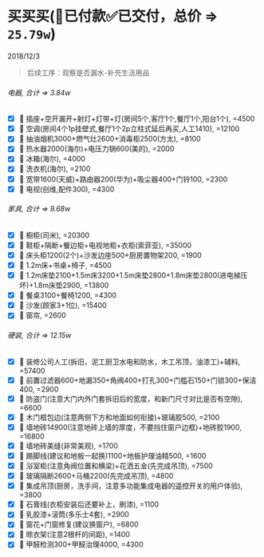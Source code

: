 # 买买买(👻已付款✅已交付，总价 => `25.79w`)
2018/12/3
> 后续工序：观察是否漏水-补充生活用品

###### 电器, 合计 => 3.84w
- [x] 👻 插座+空开漏开+射灯+灯带+灯(房间5个,客厅1个,餐厅1个,阳台1个), =4500
- [x] 👻 空调(房间4个1p挂壁式,餐厅1个2p立柱式延后再买,人工1410), =12100
- [x] 👻 抽油烟机3000+燃气灶2600+消毒柜2500(方太), =8100
- [x] 👻 热水器2000(海尔)+电压力锅600(美的), =2000
- [x] 👻 冰箱(海尔), =4000
- [x] 👻 洗衣机(海尔), =2100
- [x] 👻 宽带1600(天威)+路由器200(华为)+吸尘器400+门铃100, =2300
- [x] 👻 电视(创维,配件300), =4300
###### 家具, 合计 => 9.68w
- [x] 👻 橱柜(司米), =20300
- [x] 👻 鞋柜+隔断+餐边柜+电视地柜+衣柜(索菲亚), =35000
- [x] 👻 床头柜1200(2个)+沙发边座500+厨房置物架200, =1900
- [x] 👻 1.2m床+书桌+椅子, =4500
- [x] 👻 1.2m床垫2100+1.5m床3200+1.5m床垫2800+1.8m床垫2800(进电梯压坏)+1.8m床垫2900, =13800
- [x] 👻 餐桌3100+餐椅1200, =4300
- [x] 👻 沙发(顾家3+1位), =15400
- [x] 👻 窗帘, =2600
###### 硬装, 合计 => 12.15w
- [x] 👻 装修公司人工(拆旧，泥工厨卫水电和防水，木工吊顶，油漆工)+辅料, =57400
- [x] 👻 前置过滤器600+地漏350+角阀400+打孔300+门槛石150+门锁300+保洁400, =2900
- [x] 👻 防盗门(注意大门内外门套拆旧后的宽度，和新门尺寸对比是否有空隙), =6600
- [x] 👻 木门框包边(注意两侧下方和地面如何衔接)+玻璃胶500, =2100
- [x] 👻 墙地砖14900(注意地砖上墙的厚度，不要挡住窗户边框)+地砖胶1900, =16800
- [x] 👻 墙地砖美缝(非常美观), =1700
- [x] 👻 踢脚线(建议和地板一起换)1100+地板护理油精500, =1600
- [x] 👻 浴室柜(注意角阀位置和横梁)+花洒五金(先完成吊顶), =7500
- [x] 👻 玻璃隔断2600+马桶2200(先完成吊顶), =4800
- [x] 👻 集成吊顶(厨房，洗手间，注意多功能集成电器的遥控开关的用户体验), =3800
- [x] 👻 石膏线(衣柜安装后还要补上，刷漆), =1100
- [x] 👻 乳胶漆+滚筒(多乐士4套), =2900
- [x] 👻 窗花+门窗修复(建议换窗户), =6800
- [x] 👻 晾衣架(注意2根杆的间距), =1400
- [x] 👻 甲醛检测300+甲醛治理4000, =4300
